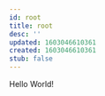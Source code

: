 ```yaml
---
id: root
title: root
desc: ''
updated: 1603046610361
created: 1603046610361
stub: false
---
```


Hello World!